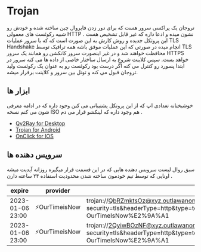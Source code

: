 # Trojan 
تروجان یک پراکسی سرور هست که برای دور زدن فایروال چین ساخته شده و خودش رو شبیه رکوئست های معمولی HTTP نشون میده و ادعا داره که غیر قابل تشخیص هست . این پروتکل جدیده و روش کارش به این صورت است که که با سرور عملیات TLS Handshake انجام میده در صورتی که این عملیات موفق باشه همه ترافیک توسط TLS محافظت خواهند شد و در غیر اینصورت سرور کانکشن رو همانند یک  سرور HTTPS خواهد بست. سپس کلاینت شروع به ارسال ساختار خاصی از داده ها می کنه سرور در ابتدا پسورد رو کنترل می کنه اگر درست بود رکوئست رو به عنوان یک رکوئست ولید تروجان قبول می کنه و تونل بین سرور و کلاینت برقرار میشه. 

## ابزار ها 
خوشبختانه تعدادی اپ که از این پروتکل پشتیبانی می کنن وجود داره که در ادامه معرفی شون می کنم نسخه ISO هم وجود داره که لینکشو قرار می دم . 

- [Qv2Ray for Desktop](/v2ray/app/)
- [Trojan for Android](/trojan/app/)
- [OnClick for IOS](https://apps.apple.com/us/app/oneclick-safe-easy-fast/id1545555197)

## سرویس دهنده ها 
سبق روال لیست سرویس دهنده هایی که در این قسمت قرار میگیره روزانه آپدیت میشه اونایی که توسط تیم خودمون ساخته شدن محدودیت استفاده ۲۴ ساعته دارن . 

| expire | provider | url |
| --- | --- | --- | 
| 2023-01-06 23:00 | ⚡OurTimeisNow | trojan://QbRZmktsOz@xyz.outlawanonymouse.ml:8080?security=tls&headerType=http&type=tcp&sni=portfolio.outlawanonymouse.ml#%E2%9A%A1Anonymouse%23200-OurTimeIsNow%E2%9A%A1 |
| 2023-01-06 23:00 | ⚡OurTimeisNow | trojan://2QyiwBOzNF@xyz.outlawanonymouse.ml:8080?security=tls&headerType=http&type=tcp&sni=portfolio.outlawanonymouse.ml#%E2%9A%A1Anonymouse%23200-OurTimeIsNow%E2%9A%A1 |
